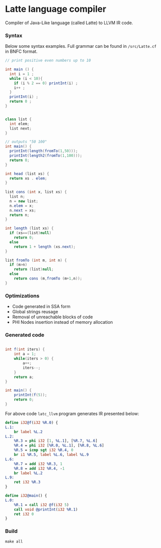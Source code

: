 # Latte language compiler
Compiler of Java-Like language (called Latte) to LLVM IR code.

### Syntax
Below some syntax examples.
Full grammar can be found in `/src/Latte.cf` in BNFC format.

```java
// print positive even numbers up to 10

int main () {
  int i = 1 ;
  while (i < 10){
    if (i % 2 == 0) printInt(i) ; 
    i++ ;
  }
  printInt(i) ;
  return 0 ;
}
```


```java

class list {
  int elem;
  list next;
}

// outputs "50 100"
int main() {
  printInt(length(fromTo(1,50)));
  printInt(length2(fromTo(1,100)));
  return 0;
}

int head (list xs) {
  return xs . elem;
}
 
list cons (int x, list xs) {
  list n;
  n = new list;
  n.elem = x;
  n.next = xs;
  return n;
}

int length (list xs) {
  if (xs==(list)null)
    return 0;
  else
    return 1 + length (xs.next);
}

list fromTo (int m, int n) {
  if (m>n)
    return (list)null;
  else 
    return cons (m,fromTo (m+1,n));
}


```


### Optimizations
* Code generated in SSA form
* Global strings reusage
* Removal of unreachable blocks of code
* PHI Nodes insertion instead of memory allocation


### Generated code

``` java

int f(int iters) {
    int a = 1;
    while(iters > 0) {
        a++;
        iters--;
    }
    return a;
}

int main() {
    printInt(f(5));
    return 0;
}

```

For above code `latc_llvm` program generates IR presented below:

``` llvm
define i32@f(i32 %R.0) {
L.1:
    br label %L.2
L.2:
    %R.3 = phi i32 [1, %L.1], [%R.7, %L.6]
    %R.4 = phi i32 [%R.0, %L.1], [%R.8, %L.6]
    %R.5 = icmp sgt i32 %R.4, 0
    br i1 %R.5, label %L.6, label %L.9
L.6:
    %R.7 = add i32 %R.3, 1
    %R.8 = add i32 %R.4, -1
    br label %L.2
L.9:
    ret i32 %R.3
}

define i32@main() {
L.0:
    %R.1 = call i32 @f(i32 5)
    call void @printInt(i32 %R.1)
    ret i32 0
}
```


### Build

```
make all
```

